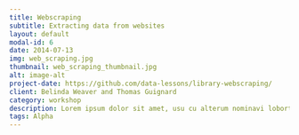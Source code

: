 ```yaml
---
title: Webscraping
subtitle: Extracting data from websites
layout: default
modal-id: 6
date: 2014-07-13
img: web_scraping.jpg
thumbnail: web_scraping_thumbnail.jpg
alt: image-alt
project-date: https://github.com/data-lessons/library-webscraping/
client: Belinda Weaver and Thomas Guignard
category: workshop
description: Lorem ipsum dolor sit amet, usu cu alterum nominavi lobortis. At duo novum diceret. Tantas apeirian vix et, usu sanctus postulant inciderint ut, populo diceret necessitatibus in vim. Cu eum dicam feugiat noluisse.
tags: Alpha
---
```

